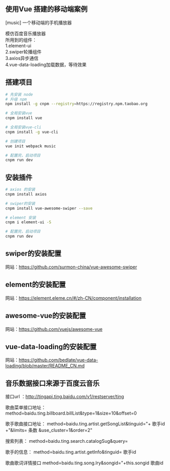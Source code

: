 ## 使用Vue 搭建的移动端案例
[music] 一个移动端的手机播放器

模仿百度音乐播放器<br>
所用到的组件：<br>
  1.element-ui<br>
  2.swiper轮播组件<br>
  3.axios异步通信<br>
  4.vue-data-loading加载数据，等待效果<br>

## 搭建项目
``` bash
# 先安装 node
# 升级 npm
npm install -g cnpm --registry=https://registry.npm.taobao.org

# 全局安装vue
cnpm install vue

# 全局安装vue-cli
cnpm install -g vue-cli

# 创建项目
vue init webpack music

# 配置完，启动项目
cnpm run dev
```

## 安装插件

``` bash
# axios 的安装
cnpm install axios

# swiper的安装
cnpm install vue-awesome-swiper --save

# element 安装
cnpm i element-ui -S

# 配置完，启动项目
cnpm run dev
```

## swiper的安装配置
网站：https://github.com/surmon-china/vue-awesome-swiper

## element的安装配置
网站：https://element.eleme.cn/#/zh-CN/component/installation

## awesome-vue的安装配置
网站：https://github.com/vuejs/awesome-vue

## vue-data-loading的安装配置
网站：https://github.com/bedlate/vue-data-loading/blob/master/README_CN.md

## 音乐数据接口来源于百度云音乐

 接口url ：http://tingapi.ting.baidu.com/v1/restserver/ting
	
 歌曲菜单接口地址：
 method=baidu.ting.billboard.billList&type=1&size=10&offset=0
 
 歌手歌曲接口地址：
 method=baidu.ting.artist.getSongList&tinguid="+ 歌手id +"&limits= 条数 &use_cluster=1&order=2"
 
 搜索列表：
 method=baidu.ting.search.catalogSug&query=
 
 歌手的信息：
 method=baidu.ting.artist.getInfo&tinguid= 歌手id
 
 歌曲歌词详情接口
 method=baidu.ting.song.lry&songid="+this.songid 歌曲id


